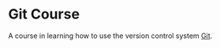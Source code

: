 # Git Course

A course in learning how to use the version control system [Git](http://git-scm.com/).
